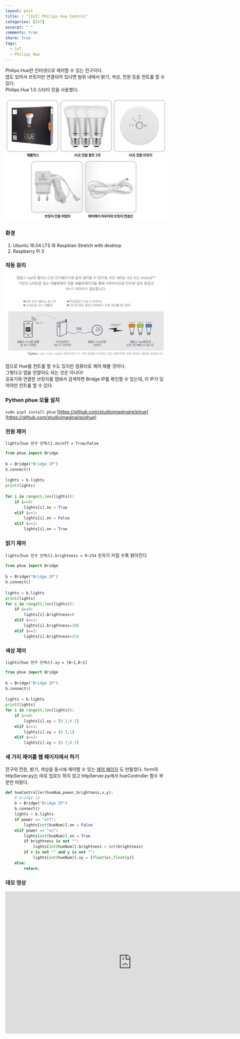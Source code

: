 ```yaml
---
layout: post
title: ! "[IoT] Philips Hue Control"
categories: [IoT]
excerpt: " "
comments: true
share: true
tags:
  - IoT
  - Philips Hue
---
```


Philips Hue란 인터넷으로 제어할 수 있는 전구이다.<br>
앱도 있어서 브릿지만 연결되어 있다면 범위 내에서 밝기, 색상, 전원 등을 컨트롤 할 수 있다.<br>
Philips Hue 1.0 스타터 킷을 사용했다.

![](/assets/posts/iot/hue.png)

### 환경
1. Ubuntu 16.04 LTS 와 Raspbian Stretch with desktop
2. Raspberry Pi 3

### 작동 원리
![](/assets/posts/iot/hueWork.png)

앱으로 Hue를 컨트롤 할 수도 있지만 컴퓨터로 제어 해볼 것이다.<br>
그렇다고 앱을 안깔아도 되는 것은 아니다!<br>
공유기와 연결한 브릿지를 앱에서 검색하면 Bridge IP를 확인할 수 있는데, 이 IP가 있어야만 컨트롤 할 수 있다.

### Python phue 모듈 설치
`sudo pip3 install phue`
[https://github.com/studioimaginaire/phue](https://github.com/studioimaginaire/phue)

### 전원 제어
`lights[hue 전구 인덱스].on/off = True/False`

```py
from phue import Bridge

b = Bridge("Bridge IP")
b.connect()

lights = b.lights
print(lights)

for i in range(0,len(lights)):
	if i==0:
		lights[i].on = True
	elif i==1:
		lights[i].on = False
	elif i==2:
		lights[i].on = True
```

### 밝기 제어
`lights[hue 전구 인덱스].brightness = 0~254` 숫자가 커질 수록 밝아진다

```py
from phue import Bridge

b = Bridge("Bridge IP")
b.connect()

lights = b.lights
print(lights)
for i in range(0,len(lights)):
	if i==0:
		lights[i].brightness=0
	elif i==1:
		lights[i].brightness=100
	elif i==2:
		lights[i].brightness=254
```

### 색상 제어
`lights[hue 전구 인덱스].xy = [0~1,0~1]`
```py
from phue import Bridge

b = Bridge("Bridge IP")
b.connect()

lights = b.lights
print(lights)
for i in range(0,len(lights)):
	if i==0:
		lights[i].xy = [0.1,0.1]
	elif i==1:
		lights[i].xy = [0.5,1]
	elif i==2:
		lights[i].xy = [0.7,0.3]
```

### 세 가지 제어를 웹 페이지에서 하기
전구의 전원, 밝기, 색상을 동시에 제어할 수 있는
[제어 페이지](https://mitny.github.io/demo/hue/hue_controller.html) 도 만들었다.
form의 httpServer.py는 따로 업로드 하지 않고
httpServer.py에서 hueController 함수 부분만 따왔다.

```py
def hueController(hueNum,power,brightness,x,y):
	# bridge ip
	b = Bridge("Bridge IP")
	b.connect()
	lights = b.lights
	if power == "off":
		lights[int(hueNum)].on = False
	elif power == "on":
		lights[int(hueNum)].on = True
		if brightness is not "":
			lights[int(hueNum)].brightness = int(brightness)
		if x is not "" and y is not "":
			lights[int(hueNum)].xy = [float(x),float(y)]
	else:
		return;
```


### 데모 영상
<iframe width="786" height="442" src="https://www.youtube.com/embed/tI9AQxtTa1Q" frameborder="0" allow="accelerometer; autoplay; encrypted-media; gyroscope; picture-in-picture" allowfullscreen></iframe>

